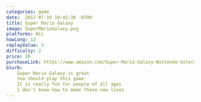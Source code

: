 ```yaml
---
categories: game
date:  2017-07-19 19:45:36 -0700
title: Super Mario Galaxy
image: SuperMarioGalaxy.png
platforms: Wii
howLong: 12
replayValue: 3
difficulty: 2
price: 20
purchaseLink: https://www.amazon.com/Super-Mario-Galaxy-Nintendo-Selects-Wii/dp/B005FYJA52
blurb:
    Super Mario Galaxy is great
    You should play this game
    It is really fun for people of all ages
    I don't know how to make these new lines
---
```


